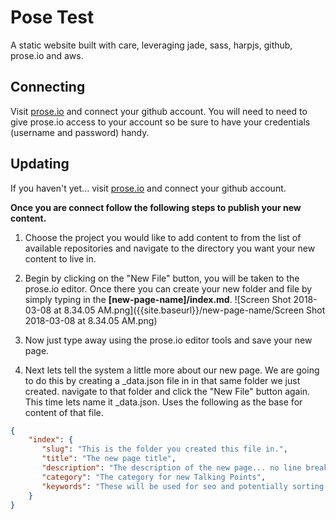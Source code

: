 # Pose Test

A static website built with care, leveraging jade, sass, harpjs, github, prose.io and aws.

## Connecting

Visit [prose.io](prose.io) and connect your github account. You will need to need to give prose.io access to your account so be sure to have your credentials (username and password) handy.

## Updating

If you haven't yet... visit [prose.io](prose.io) and connect your github account.

**Once you are connect follow the following steps to publish your new content.**

1. Choose the project you would like to add content to from the list of available repositories and navigate to the directory you want your new content to live in.

2. Begin by clicking on the "New File" button, you will be taken to the prose.io editor. Once there you can create your new folder and file by simply typing in the **\[new-page-name]/index.md**. ![Screen Shot 2018-03-08 at 8.34.05 AM.png]({{site.baseurl}}/new-page-name/Screen Shot 2018-03-08 at 8.34.05 AM.png)

3. Now just type away using the prose.io editor tools and save your new page.

4. Next lets tell the system a little more about our new page. We are going to do this by creating a _data.json file in in that same folder we just created. navigate to that folder and click the "New File" button again. This time lets name it _data.json. Uses the following as the base for content of that file.
```json
{
	"index": {
       "slug": "This is the folder you created this file in.",
       "title": "The new page title",
       "description": "The description of the new page... no line breaks or funny charachters please.",
       "category": "The category for new Talking Points",
       "keywords": "These will be used for seo and potentially sorting."
    }
}
```

